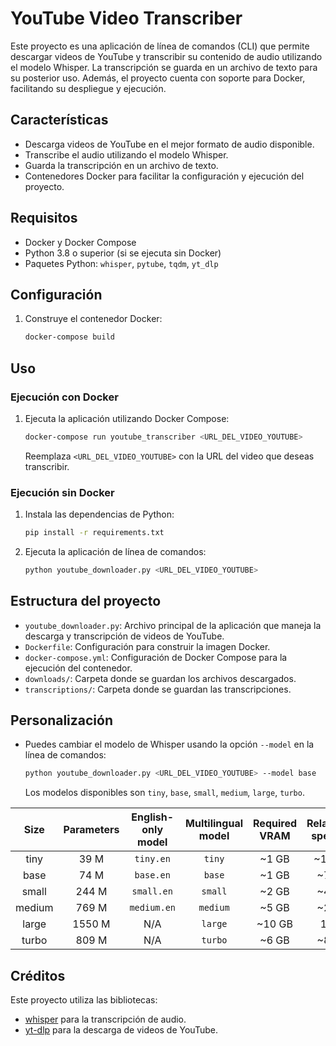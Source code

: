 # YouTube Video Transcriber

Este proyecto es una aplicación de línea de comandos (CLI) que permite descargar videos de YouTube y transcribir su contenido de audio utilizando el modelo Whisper. La transcripción se guarda en un archivo de texto para su posterior uso. Además, el proyecto cuenta con soporte para Docker, facilitando su despliegue y ejecución.

## Características

- Descarga videos de YouTube en el mejor formato de audio disponible.
- Transcribe el audio utilizando el modelo Whisper.
- Guarda la transcripción en un archivo de texto.
- Contenedores Docker para facilitar la configuración y ejecución del proyecto.

## Requisitos

- Docker y Docker Compose
- Python 3.8 o superior (si se ejecuta sin Docker)
- Paquetes Python: `whisper`, `pytube`, `tqdm`, `yt_dlp`

## Configuración

1. Construye el contenedor Docker:
   ```bash
   docker-compose build
   ```

## Uso

### Ejecución con Docker

1. Ejecuta la aplicación utilizando Docker Compose:
   ```bash
   docker-compose run youtube_transcriber <URL_DEL_VIDEO_YOUTUBE>
   ```

   Reemplaza `<URL_DEL_VIDEO_YOUTUBE>` con la URL del video que deseas transcribir.

### Ejecución sin Docker

1. Instala las dependencias de Python:
   ```bash
   pip install -r requirements.txt
   ```

2. Ejecuta la aplicación de línea de comandos:
   ```bash
   python youtube_downloader.py <URL_DEL_VIDEO_YOUTUBE>
   ```

## Estructura del proyecto

- `youtube_downloader.py`: Archivo principal de la aplicación que maneja la descarga y transcripción de videos de YouTube.
- `Dockerfile`: Configuración para construir la imagen Docker.
- `docker-compose.yml`: Configuración de Docker Compose para la ejecución del contenedor.
- `downloads/`: Carpeta donde se guardan los archivos descargados.
- `transcriptions/`: Carpeta donde se guardan las transcripciones.

## Personalización

- Puedes cambiar el modelo de Whisper usando la opción `--model` en la línea de comandos:
  ```bash
  python youtube_downloader.py <URL_DEL_VIDEO_YOUTUBE> --model base
  ```
  Los modelos disponibles son `tiny`, `base`, `small`, `medium`, `large`, `turbo`.

|  Size  | Parameters | English-only model | Multilingual model | Required VRAM | Relative speed |
|:------:|:----------:|:------------------:|:------------------:|:-------------:|:--------------:|
|  tiny  |    39 M    |     `tiny.en`      |       `tiny`       |     ~1 GB     |      ~10x      |
|  base  |    74 M    |     `base.en`      |       `base`       |     ~1 GB     |      ~7x       |
| small  |   244 M    |     `small.en`     |      `small`       |     ~2 GB     |      ~4x       |
| medium |   769 M    |    `medium.en`     |      `medium`      |     ~5 GB     |      ~2x       |
| large  |   1550 M   |        N/A         |      `large`       |    ~10 GB     |       1x       |
| turbo  |   809 M    |        N/A         |      `turbo`       |     ~6 GB     |      ~8x       |

## Créditos

Este proyecto utiliza las bibliotecas:

- [whisper](https://github.com/openai/whisper) para la transcripción de audio.
- [yt-dlp](https://github.com/yt-dlp/yt-dlp) para la descarga de videos de YouTube.
